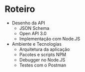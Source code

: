 # Roteiro

- Desenho da API
  - JSON Schema
  - Open API 3.0
  - Implementação com Node.JS
- Ambiente e Tecnologias
  - Arquitetura da aplicação
  - Pacotes e scripts NPM
  - Debugger no Node.JS
  - Testes com o Postman